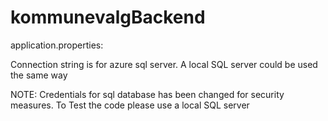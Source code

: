 # kommunevalgBackend


application.properties:

Connection string is for azure sql server.
A local SQL server could be used the same way

NOTE: Credentials for sql database has been changed for security measures. To Test the code please use a local SQL server
